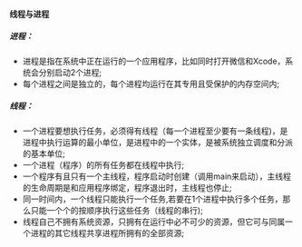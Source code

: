 #### 线程与进程

##### 进程：

- 进程是指在系统中正在运行的一个应用程序，比如同时打开微信和Xcode，系统会分别启动2个进程;
- 每个进程之间是独立的，每个进程均运行在其专用且受保护的内存空间内;



##### 线程：

- 一个进程要想执行任务，必须得有线程（每一个进程至少要有一条线程)，是进程中执行运算的最小单位，是进程中的一个实体，是被系统独立调度和分派的基本单位;
- 一个进程（程序）的所有任务都在线程中执行;
- 一个程序有且只有一个主线程，程序启动时创建（调用main来启动），主线程的生命周期是和应用程序绑定，程序退出时，主线程也停止;
- 同一时间内，一个线程只能执行一个任务,若要在1个进程中执行多个任务，那么只能一个个的按顺序执行这些任务（线程的串行);
- 线程自己不拥有系统资源，只拥有在运行中必不可少的资源，但它可与同属一个进程的其它线程共享进程所拥有的全部资源;
